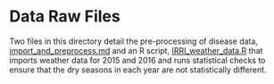 Data Raw Files
================

Two files in this directory detail the pre-processing of disease data,
[import\_and\_preprocess.md](import_and_preprocess.md) and an R script,
[IRRI\_weather\_data.R](IRRI_weather_data.R) that imports weather data
for 2015 and 2016 and runs statistical checks to ensure that the dry
seasons in each year are not statistically different.

